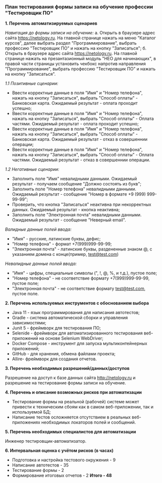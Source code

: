 ### План тестирования формы записи на обучение профессии "Тестировщик ПО"

**1. Перечень автоматизируемых сценариев**

_Навигация до формы записи на обучение:_
а. Открыть в браузере адрес сайта https://netology.ru. На главной странице нажать на меню "Каталог курсов", далее выбрать раздел "Программирование", выбрать профессию "Тестировщик ПО" и нажать на кнопку "Записаться";
б. Открыть в браузере адрес сайта https://netology.ru. На главной странице нажать на презантазионный модуль "НЕО для начинающих", в правой части страницы установить чекбокс напротив направления "Программирование", выбрать профессию "Тестировщик ПО" и нажать на кнопку "Записаться". 

_1.1 Позитивные сценарии:_
- Ввести корректные данные в поля "Имя" и "Номер телефона", нажать на кнопку "Записаться", выбрать "Способ оплаты" - Банковская карта.
  Ожидаемый результат - оплата проходит успешно;
- Ввести корректные данные в поля "Имя" и "Номер телефона", нажать на кнопку "Записаться", выбрать "Способ оплаты" - Оплата частями.
  Ожидаемый результат - оплата проходит успешно;
- Ввести корректные данные в поля "Имя" и "Номер телефона", нажать на кнопку "Записаться", выбрать "Способ оплаты" - Банковская карта.
  Ожидаемый результат - отказ в совершеннии операции;
- Ввести корректные данные в поля "Имя" и "Номер телефона", нажать на кнопку "Записаться", выбрать "Способ оплаты" - Оплата частями.
  Ожидаемый результат - отказ в совершеннии операции.

_1.2 Негативные сценарии:_
- Заполнить поле "Имя" невалидными данными.
  Ожидаемый результат - получаем сообщение "Должно состоять из букв";
- Заполнить поле "Номер телефона" невалидными данными.
  Ожидаемый результат - сообщение "Номер в формате +9 (999) 999-99-99";
- Проверить, что кнопка "Записаться" неактивна при некорректных данных.
  Ожидаемый результат - кнопка неактивна;
- Заполнить поле "Электронная почта" невалидными данными. 
  Ожидаемый результат - сообщение "Неверный email".

_Валидные данные полей ввода:_
- "Имя" - русские, латинские буквы, дефис;
- "Номер телефона" - формат +7(999)999-99-99;
- "Электронная почта" - латинские буквы, раздененные знаком @, с указанием домена с конце(пример, test@test.com)

_Невалидные данные полей ввода:_
- "Имя" - цифры, специальные символы (", !, @, %, и т.д.), пустое поле;
- "Номер телефона" - не соответствие формату +7(999)999-99-99, пустое поле;
- "Электронная почта" - не соответствие формату test@test.com, пустое поле.


**2. Перечень используемых инструментов с обоснованием выбора**

- Java 11 - язык программирования для написания автотестов;
- Gradle - система автоматической сборки и управления зависимостями;
- Junit 5 - фреймворк для тестирования ПО;
- Selenide - фреймворк для автоматизированного тестирования веб-приложений на основе Selenium WebDriver;
- Docker Compose - инструмент для запуска мультиконтейнерных приложений;
- GitHub - для хранения, обмена файлами проекта;
- Allire- фреймворк для создания отчетов.

**3. Перечень необходимых разрешений/данных/доступов**

Разрешение на доступ к базе данных сайта http://netology.ru и разрешение на тестирование формы записи на обучение.

**4. Перечень и описание возможных рисков при автоматизации**

- Тестирование формы на реальной (рабочей) системе может привести к техническим сбоям как в самом веб-приложении, так и используемой БД;
- Написание тестов осложняется отсутствием в реальных веб-приложениях необходимых локаторов полей и сообщений.

**5. Перечень необходимых специалистов для автоматизации**

Инженер тестировщик-автоматизатор.

**6. Интервальная оценка с учётом рисков (в часах)**

- Подготовка и настройка тестового окружения - 9
- Написание автотестов - 35
- Тестирование формы - 2
- Формирование итоговых отчетов - 2
**Итого - 48**